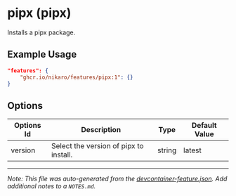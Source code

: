 
# pipx (pipx)

Installs a pipx package.

## Example Usage

```json
"features": {
    "ghcr.io/nikaro/features/pipx:1": {}
}
```

## Options

| Options Id | Description | Type | Default Value |
|-----|-----|-----|-----|
| version | Select the version of pipx to install. | string | latest |



---

_Note: This file was auto-generated from the [devcontainer-feature.json](https://github.com/nikaro/features/blob/main/src/pipx/devcontainer-feature.json).  Add additional notes to a `NOTES.md`._
